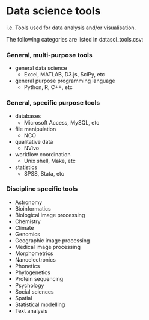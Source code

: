 # Data science tools

i.e. Tools used for data analysis and/or visualisation.

The following categories are listed in datasci_tools.csv:

### General, multi-purpose tools

* general data science
  * Excel, MATLAB, D3.js, SciPy, etc
* general purpose programming language
  * Python, R, C++, etc

### General, specific purpose tools

* databases
  * Microsoft Access, MySQL, etc
* file manipulation
  * NCO
* qualitative data
  * NVivo
* workflow coordination
  * Unix shell, Make, etc
* statistics
  * SPSS, Stata, etc

### Discipline specific tools

* Astronomy
* Bioinformatics
* Biological image processing
* Chemistry
* Climate
* Genomics
* Geographic image processing
* Medical image processing
* Morphometrics
* Nanoelectronics
* Phonetics
* Phylogenetics
* Protein sequencing
* Psychology
* Social sciences
* Spatial
* Statistical modelling
* Text analysis
